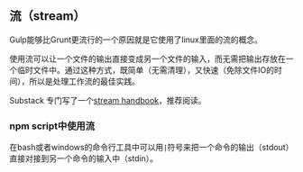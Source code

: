 ## 流（stream）

Gulp能够比Grunt更流行的一个原因就是它使用了linux里面的流的概念。

使用流可以让一个文件的输出直接变成另一个文件的输入，而无需把输出存放在一个临时文件中。通过这种方式，既简单（无需清理），又快速（免除文件IO的时间），所以是处理工作流的最佳实践。

Substack 专门写了一个[stream handbook](https://github.com/substack/stream-handbook)，推荐阅读。

### npm script中使用流

在bash或者windows的命令行工具中可以用`|`符号来把一个命令的输出（stdout）直接对接到另一个命令的输入中（stdin）。